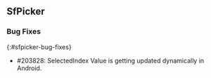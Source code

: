 ## SfPicker

### Bug Fixes
{:#sfpicker-bug-fixes}

* \#203828: SelectedIndex Value is getting updated dynamically in Android.